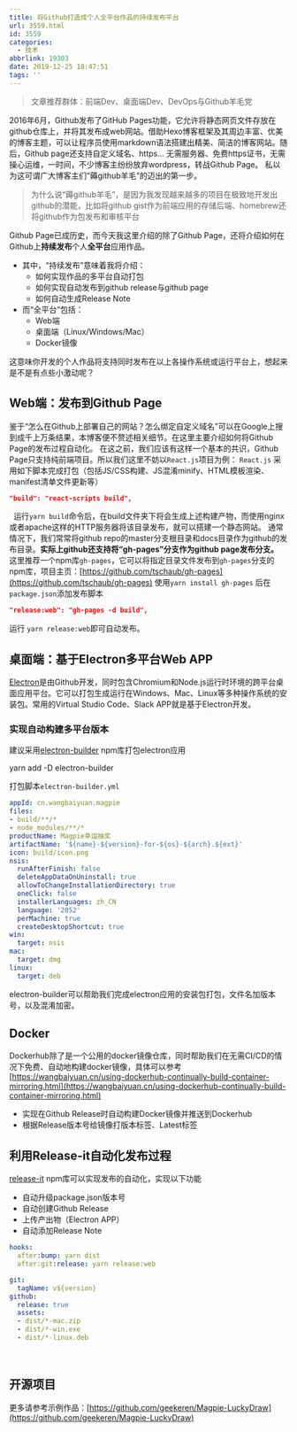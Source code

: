 ```yaml
---
title: 将Github打造成个人全平台作品的持续发布平台
url: 3559.html
id: 3559
categories:
  - 技术
abbrlink: 19303
date: 2019-12-25 18:47:51
tags: ''
---
```


> 文章推荐群体：前端Dev、桌面端Dev、DevOps与Github羊毛党

2016年6月，Github发布了GitHub Pages功能，它允许将静态网页文件存放在github仓库上，并将其发布成web网站。借助Hexo博客框架及其周边丰富、优美的博客主题，可以让程序员使用markdown语法搭建出精美、简洁的博客网站。随后，Github page还支持自定义域名、https... 无需服务器、免费https证书，无需操心运维，一时间，不少博客主纷纷放弃wordpress，转战Github Page。 私以为这可谓广大博客主们“薅github羊毛”的迈出的第一步。

> 为什么说“薅github羊毛”，是因为我发现越来越多的项目在极致地开发出github的潜能，比如将github gist作为前端应用的存储后端、homebrew还将github作为包发布和审核平台

Github Page已成历史，而今天我这里介绍的除了Github Page，还将介绍如何在Github上**持续发布**个人**全平台**应用作品。

*   其中，“持续发布”意味着我将介绍：
    *   如何实现作品的多平台自动打包
    *   如何实现自动发布到github release与github page
    *   如何自动生成Release Note
*   而“全平台”包括：
    *   Web端
    *   桌面端（Linux/Windows/Mac）
    *   Docker镜像

这意味你开发的个人作品将支持同时发布在以上各操作系统或运行平台上，想起来是不是有点些小激动呢？

Web端：发布到Github Page
-------------------

鉴于“怎么在Github上部署自己的网站？怎么绑定自定义域名”可以在Google上搜到成千上万条结果，本博客便不赘述相关细节。在这里主要介绍如何将Github Page的发布过程自动化。 在这之前，我们应该有这样一个基本的共识，Github Page只支持纯前端项目。所以我们这里不妨以`React.js`项目为例： `React.js` 采用如下脚本完成打包（包括JS/CSS构建、JS混淆minify、HTML模板渲染、manifest清单文件更新等）  

```json
"build": "react-scripts build",
```
  运行`yarn build`命令后，在build文件夹下将会生成上述构建产物，而使用nginx或者apache这样的HTTP服务器将该目录发布，就可以搭建一个静态网站。 通常情况下，我们常常将github repo的master分支根目录和docs目录作为github的发布目录。**实际上github还支持将“gh-pages”分支作为github page发布分支。** 这里推荐一个npm库`gh-pages`，它可以将指定目录文件发布到`gh-pages`分支的npm库，项目主页：[https://github.com/tschaub/gh-pages](https://github.com/tschaub/gh-pages) 使用`yarn install gh-pages` 后在`package.json`添加发布脚本

```json
"release:web": "gh-pages -d build",
```

运行 `yarn release:web`即可自动发布。

桌面端：基于Electron多平台Web APP
------------------------

[Electron](https://electronjs.org/)是由Github开发，同时包含Chromium和Node.js运行时环境的跨平台桌面应用平台。它可以打包生成运行在Windows、Mac、Linux等多种操作系统的安装包。常用的Virtual Studio Code、Slack APP就是基于Electron开发。

### 实现自动构建多平台版本

建议采用[electron-builder](https://www.electron.build/) npm库打包electron应用

yarn add -D electron-builder

打包脚本`electron-builder.yml`

```yaml
appId: cn.wangbaiyuan.magpie
files:
- build/**/*
- node_modules/**/*
productName: Magpie幸运抽奖
artifactName: '${name}-${version}-for-${os}-${arch}.${ext}'
icon: build/icon.png
nsis:
  runAfterFinish: false
  deleteAppDataOnUninstall: true
  allowToChangeInstallationDirectory: true
  oneClick: false
  installerLanguages: zh_CN
  language: '2052'
  perMachine: true
  createDesktopShortcut: true
win:
  target: nsis
mac:
  target: dmg
linux:
  target: deb
```

electron-builder可以帮助我们完成electron应用的安装包打包，文件名加版本号，以及混淆加密。

Docker
------

Dockerhub除了是一个公用的docker镜像仓库，同时帮助我们在无需CI/CD的情况下免费、自动地构建docker镜像，具体可以参考[https://wangbaiyuan.cn/using-dockerhub-continually-build-container-mirroring.html](https://wangbaiyuan.cn/using-dockerhub-continually-build-container-mirroring.html)

*   实现在Github Release时自动构建Docker镜像并推送到Dockerhub
*   根据Release版本号给镜像打版本标签、Latest标签

利用Release-it自动化发布过程
-------------------

[release-it](https://github.com/release-it/release-it) npm库可以实现发布的自动化，实现以下功能

*   自动升级package.json版本号
*   自动创建Github Release
*   上传产出物（Electron APP）
*   自动添加Release Note

```yaml
hooks:
  after:bump: yarn dist
  after:git:release: yarn release:web

git:
  tagName: v${version}
github:
  release: true
  assets:
  - dist/*-mac.zip
  - dist/*-win.exe
  - dist/*-linux.deb
```
 

开源项目
----

更多请参考示例作品：[https://github.com/geekeren/Magpie-LuckyDraw](https://github.com/geekeren/Magpie-LuckyDraw)